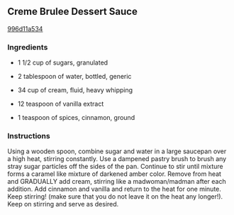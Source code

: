 ## Creme Brulee Dessert Sauce

[996d11a534](http://www.food.com/recipe/creme-brulee-dessert-sauce-220553)

### Ingredients

 - 1 1/2 cup of sugars, granulated

 - 2 tablespoon of water, bottled, generic

 - 34 cup of cream, fluid, heavy whipping

 - 12 teaspoon of vanilla extract

 - 1 teaspoon of spices, cinnamon, ground

### Instructions

Using a wooden spoon, combine sugar and water in a large saucepan over a high heat, stirring constantly. Use a dampened pastry brush to brush any stray sugar particles off the sides of the pan. Continue to stir until mixture forms a caramel like mixture of darkened amber color. Remove from heat and GRADUALLY add cream, stirring like a madwoman/madman after each addition. Add cinnamon and vanilla and return to the heat for one minute. Keep stirring! (make sure that you do not leave it on the heat any longer!). Keep on stirring and serve as desired.